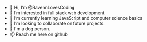 - 👋 Hi, I’m @RavennLovesCoding
- 👀 I’m interested in full stack web development.
- 🌱 I’m currently learning JavaScript and computer science basics
- 💞️ I’m looking to collaborate on future projects.
- 🐶 I'm a dog person.
- 📫 Reach me here on github


